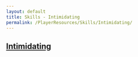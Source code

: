 ```yaml
---
layout: default
title: Skills - Intimidating
permalink: /PlayerResources/Skills/Intimidating/
---
```

## [Intimidating](#Intimidating)
